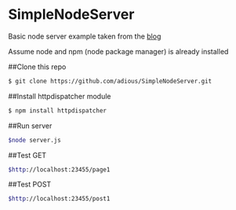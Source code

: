 # SimpleNodeServer
Basic node server example taken from the [blog](http://blog.modulus.io/build-your-first-http-server-in-nodejs)

Assume node and npm (node package manager) is already installed

##Clone this repo

```sh
$ git clone https://github.com/adious/SimpleNodeServer.git
```

##Install httpdispatcher module 

```sh
$ npm install httpdispatcher
```

##Run server

```sh
$node server.js
```

##Test GET
```sh
$http://localhost:23455/page1
```

##Test POST
```sh
$http://localhost:23455/post1
```


